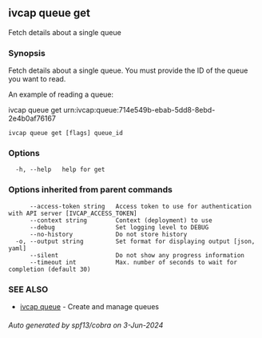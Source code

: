 ## ivcap queue get

Fetch details about a single queue

### Synopsis

Fetch details about a single queue. You must provide the ID of the queue you want to read.

An example of reading a queue:

  ivcap queue get urn:ivcap:queue:714e549b-ebab-5dd8-8ebd-2e4b0af76167

```
ivcap queue get [flags] queue_id
```

### Options

```
  -h, --help   help for get
```

### Options inherited from parent commands

```
      --access-token string   Access token to use for authentication with API server [IVCAP_ACCESS_TOKEN]
      --context string        Context (deployment) to use
      --debug                 Set logging level to DEBUG
      --no-history            Do not store history
  -o, --output string         Set format for displaying output [json, yaml]
      --silent                Do not show any progress information
      --timeout int           Max. number of seconds to wait for completion (default 30)
```

### SEE ALSO

* [ivcap queue](ivcap_queue.md)	 - Create and manage queues

###### Auto generated by spf13/cobra on 3-Jun-2024

